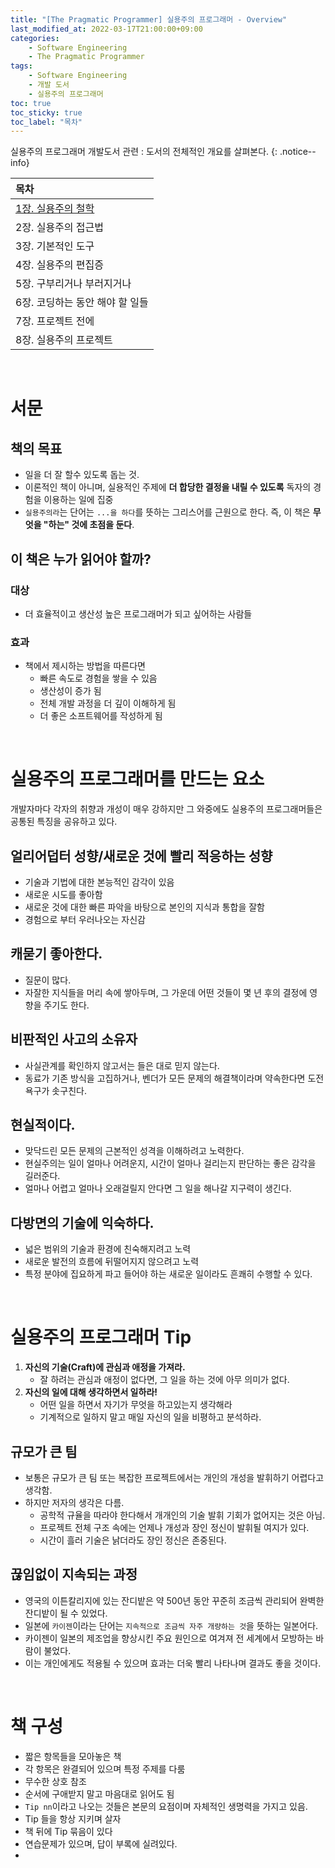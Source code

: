```yaml
---
title: "[The Pragmatic Programmer] 실용주의 프로그래머 - Overview"
last_modified_at: 2022-03-17T21:00:00+09:00
categories:
    - Software Engineering
    - The Pragmatic Programmer
tags:
    - Software Engineering
    - 개발 도서
    - 실용주의 프로그래머
toc: true
toc_sticky: true
toc_label: "목차"
---
```


실용주의 프로그래머 개발도서 관련 : 도서의 전체적인 개요를 살펴본다.
{: .notice--info}

| 목차                                                                                          |
|:--------------------------------------------------------------------------------------------|
| [1장. 실용주의 철학](https://tonyjev93.github.io/software%20engineering/the%20pragmatic%20programmer/pragmatic-programmer-01/) |
| 2장. 실용주의 접근법                                                                                |
| 3장. 기본적인 도구                                                                                 |
| 4장. 실용주의 편집증                                                                                |
| 5장. 구부리거나 부러지거나                                                                             |
| 6장. 코딩하는 동안 해야 할 일들                                                                         |
| 7장. 프로젝트 전에                                                                                 |
| 8장. 실용주의 프로젝트                                                                               |

<br>

# 서문

## 책의 목표

- 일을 더 잘 할수 있도록 돕는 것.
- 이론적인 책이 아니며, 실용적인 주제에 **더 합당한 결정을 내릴 수 있도록** 독자의 경험을 이용하는 일에 집중
- `실용주의라`는 단어는 `...을 하다`를 뜻하는 그리스어를 근원으로 한다. 즉, 이 책은 **무엇을 "하는" 것에 초점을 둔다**.

## 이 책은 누가 읽어야 할까?

### 대상
- 더 효율적이고 생산성 높은 프로그래머가 되고 싶어하는 사람들

### 효과
- 책에서 제시하는 방법을 따른다면 
  - 빠른 속도로 경험을 쌓을 수 있음
  - 생산성이 증가 됨
  - 전체 개발 과정을 더 깊이 이해하게 됨
  - 더 좋은 소프트웨어를 작성하게 됨

<br>

# 실용주의 프로그래머를 만드는 요소

개발자마다 각자의 취향과 개성이 매우 강하지만 그 와중에도 실용주의 프로그래머들은 공통된 특징을 공유하고 있다.

## 얼리어덥터 성향/새로운 것에 빨리 적응하는 성향

- 기술과 기법에 대한 본능적인 감각이 있음
- 새로운 시도를 좋아함
- 새로운 것에 대한 빠른 파악을 바탕으로 본인의 지식과 통합을 잘함
- 경험으로 부터 우러나오는 자신감

## 캐묻기 좋아한다.

- 질문이 많다.
- 자잘한 지식들을 머리 속에 쌓아두며, 그 가운데 어떤 것들이 몇 년 후의 결정에 영향을 주기도 한다.

## 비판적인 사고의 소유자

- 사실관계를 확인하지 않고서는 들은 대로 믿지 않는다.
- 동료가 기존 방식을 고집하거나, 벤더가 모든 문제의 해결책이라며 약속한다면 도전욕구가 솟구친다.

## 현실적이다.

- 맞닥드린 모든 문제의 근본적인 성격을 이해하려고 노력한다.
- 현실주의는 일이 얼마나 어려운지, 시간이 얼마나 걸리는지 판단하는 좋은 감각을 길러준다.
- 얼마나 어렵고 얼마나 오래걸릴지 안다면 그 일을 해나갈 지구력이 생긴다.

## 다방면의 기술에 익숙하다.

- 넓은 범위의 기술과 환경에 친숙해지려고 노력
- 새로운 발전의 흐름에 뒤떨어지지 않으려고 노력
- 특정 분야에 집요하게 파고 들어야 하는 새로운 일이라도 흔쾌히 수행할 수 있다.

<br>

# 실용주의 프로그래머 Tip

1. **자신의 기술(Craft)에 관심과 애정을 가져라.**
   - 잘 하려는 관심과 애정이 없다면, 그 일을 하는 것에 아무 의미가 없다.
2. **자신의 일에 대해 생각하면서 일하라!**
   - 어떤 일을 하면서 자기가 무엇을 하고있는지 생각해라
   - 기계적으로 일하지 말고 매일 자신의 일을 비평하고 분석하라.

## 규모가 큰 팀

- 보통은 규모가 큰 팀 또는 복잡한 프로젝트에서는 개인의 개성을 발휘하기 어렵다고 생각함.
- 하지만 저자의 생각은 다름.
  - 공학적 규율을 따라야 한다해서 개개인의 기술 발휘 기회가 없어지는 것은 아님.
  - 프로젝트 전체 구조 속에는 언제나 개성과 장인 정신이 발휘될 여지가 있다.
  - 시간이 흘러 기술은 낡더라도 장인 정신은 존중된다.

## 끊임없이 지속되는 과정

- 영국의 이튼칼리지에 있는 잔디밭은 약 500년 동안 꾸준히 조금씩 관리되어 완벽한 잔디밭이 될 수 있었다.
- 일본에 `카이젠`이라는 단어는 `지속적으로 조금씩 자주 개량하는 것`을 뜻하는 일본어다.
- 카이젠이 일본의 제조업을 향상시킨 주요 원인으로 여겨져 전 세계에서 모방하는 바람이 불었다.
- 이는 개인에게도 적용될 수 있으며 효과는 더욱 빨리 나타나며 결과도 좋을 것이다.

<br>

# 책 구성

- 짧은 항목들을 모아놓은 책
- 각 항목은 완결되어 있으며 특정 주제를 다룸
- 무수한 상호 참조
- 순서에 구애받지 말고 마음대로 읽어도 됨
- `Tip nn`이라고 나오는 것들은 본문의 요점이며 자체적인 생명력을 가지고 있음.
- Tip 들을 항상 지키며 살자
- 책 뒤에 Tip 묶음이 있다
- 연습문제가 있으며, 답이 부록에 실려있다.
- 